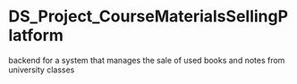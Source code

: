 # DS_Project_CourseMaterialsSellingPlatform
backend for a system that manages the sale of used books and notes from university classes

